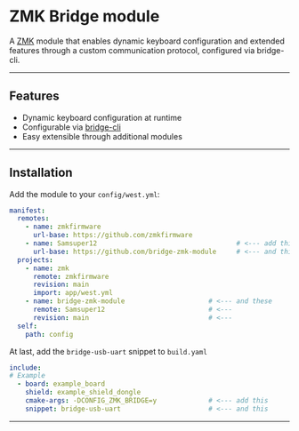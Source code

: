 # ZMK Bridge module

A [ZMK](https://zmk.dev) module that enables dynamic keyboard configuration and extended features through a custom communication protocol, configured via bridge-cli.

---

## Features
- Dynamic keyboard configuration at runtime
- Configurable via [bridge-cli](https://github.com/Samsuper12/zmk-bridge-cli)
- Easy extensible through additional modules
---

## Installation

Add the module to your `config/west.yml`:
```yaml
manifest:
  remotes:
    - name: zmkfirmware
      url-base: https://github.com/zmkfirmware
    - name: Samsuper12                                   # <--- add this
      url-base: https://github.com/bridge-zmk-module     # <--- and this
  projects:
    - name: zmk
      remote: zmkfirmware
      revision: main
      import: app/west.yml
    - name: bridge-zmk-module                     # <--- and these
      remote: Samsuper12                          # <---
      revision: main                              # <---
  self:
    path: config
```
At last, add the `bridge-usb-uart` snippet to `build.yaml`
```yaml
include:
# Example
  - board: example_board
    shield: example_shield_dongle
    cmake-args: -DCONFIG_ZMK_BRIDGE=y             # <--- add this
    snippet: bridge-usb-uart                      # <--- and this
```

---

